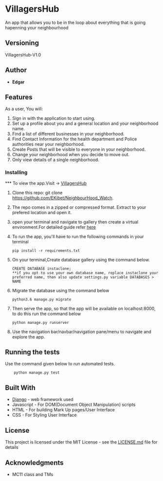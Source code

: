 # VillagersHub


An app that allows you to be in the loop about everything that is going hapenning your neighbourhood

## Versioning

 VillagersHub-V1.0 

## Author

* **Edgar**

## Features


As a user, You will:

1. Sign in with the application to start using.
2. Set up a profile about you and a general location and your neighborhood name.
3. Find a list of different businesses in your neighborhood.
4. Find Contact Information for the health department and Police authorities near your neighborhood.
5. Create Posts that will be visible to everyone in your neighborhood.
6. Change your neighborhood when you decide to move out.
7. Only view details of a single neighborhood.


### Installing

*** To view the app.Visit -> [VillagersHub](https://neighbourhoodlyt.herokuapp.com/)

1. Clone this repo: git clone https://github.com/EKibet/NeighbourHood_Watch.
2. The repo comes in a zipped or compressed format. Extract to your prefered location and open it.
3. open your terminal and navigate to gallery then create a virtual environment.For detailed guide refer  [here](https://packaging.python.org/guides/installing-using-pip-and-virtualenv/)
3. To run the app, you'll have to run the following commands in your terminal
    
    
       pip install -r requirements.txt
4. On your terminal,Create database gallery using the command below.


       CREATE DATABASE instaclone; 
       **if you opt to use your own database name, replace instaclone your preferred name, then also update settings.py variable DATABASES > NAME

5. Migrate the database using the command below


       python3.6 manage.py migrate
6. Then serve the app, so that the app will be available on localhost:8000, to do this run the command below


       python manage.py runserver
7. Use the navigation bar/navbar/navigation pane/menu to navigate and explore the app.

## Running the tests

Use the command given below to run automated tests.


        python manage.py test




## Built With

* [Django](https://www.djangoproject.com/) - web framework used
* Javascript - For DOM(Document Object Manipulation) scripts
* HTML - For building Mark Up pages/User Interface
* CSS - For Styling User Interface


## License

This project is licensed under the MIT License - see the [LICENSE.md](LICENSE.md) file for details

## Acknowledgments

* MC11 class and TMs
